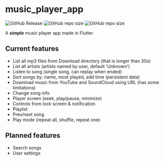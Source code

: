 # music_player_app

![GitHub Release](https://img.shields.io/github/v/release/Bill-GD/music_player_app?include_prereleases&style=plastic) ![GitHub repo size](https://img.shields.io/github/repo-size/Bill-GD/music_player_app?style=plastic) ![GitHub repo size](https://img.shields.io/github/languages/code-size/Bill-GD/music_player_app?style=plastic)

A __*simple*__ music player app made in Flutter

## Current features

- List all mp3 files from Download directory (that is longer than 30s)
- List all artists (artists named by user, default 'Unknown')
- Listen to song (single song, can replay when ended)
- Sort songs by: name, most played, add time (persistent data)
- Download music from YouTube and SoundCloud using URL (has some limitations)
- Change song info
- Player screen (seek, play/pause, minimize)
- Controls from lock screen & notification
- Playlist
- Prev/next song
- Play mode (repeat all, shuffle, repeat one)

## Planned features

- Search songs
- User settings
